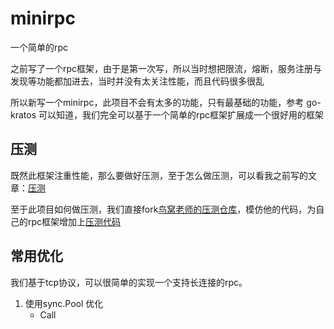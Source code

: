 # minirpc
一个简单的rpc

之前写了一个rpc框架，由于是第一次写，所以当时想把限流，熔断，服务注册与发现等功能都加进去，当时并没有太关注性能，而且代码很多很乱

所以新写一个minirpc，此项目不会有太多的功能，只有最基础的功能，参考 go-kratos 可以知道，我们完全可以基于一个简单的rpc框架扩展成一个很好用的框架

## 压测
既然此框架注重性能，那么要做好压测，至于怎么做压测，可以看我之前写的文章：[压测](https://xjip3se76o.feishu.cn/wiki/wikcne3GYIP9i952pURS7Vxuhhe)

至于此项目如何做压测，我们直接fork[鸟窝老师的压测仓库](https://github.com/rpcxio/rpcx-benchmark)，模仿他的代码，为自己的rpc框架增加上[压测代码](https://github.com/dayueba/rpc-benchmark)

## 常用优化
我们基于tcp协议，可以很简单的实现一个支持长连接的rpc。

1. 使用sync.Pool 优化
   - Call